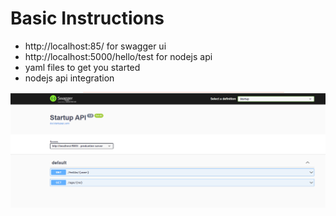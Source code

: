 # Basic Instructions

  * http://localhost:85/ for swagger ui
  * http://localhost:5000/hello/test for nodejs api
  * yaml files to get you started
  * nodejs api integration

![image info](./img/swagger.png)
